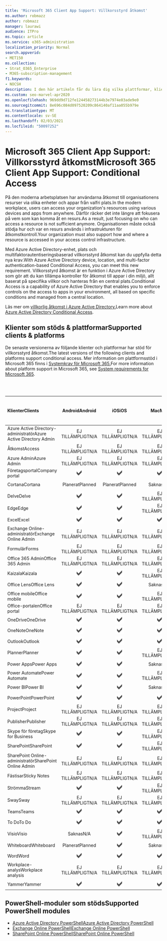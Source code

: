 ```yaml
---
title: 'Microsoft 365 Client App Support: Villkorsstyrd åtkomst'
ms.author: robmazz
author: robmazz
manager: laurawi
audience: ITPro
ms.topic: article
ms.service: o365-administration
localization_priority: Normal
search.appverid:
- MET150
ms.collection:
- Strat_O365_Enterprise
- M365-subscription-management
f1.keywords:
- NOCSH
description: I den här artikeln får du lära dig vilka plattformar, klienter och PowerShell-moduler som stöder villkorsstyrd åtkomst för Microsoft 365.
ms.custom: seo-marvel-apr2020
ms.openlocfilehash: 969dd9d712fe124458273144b3e7974e03ade9e0
ms.sourcegitcommit: 8e696c084d097520209c864140af11aa055b979e
ms.translationtype: MT
ms.contentlocale: sv-SE
ms.lasthandoff: 02/03/2021
ms.locfileid: "50097252"
---
```

# <a name="microsoft-365-client-app-support-conditional-access"></a><span data-ttu-id="ffcde-103">Microsoft 365 Client App Support: Villkorsstyrd åtkomst</span><span class="sxs-lookup"><span data-stu-id="ffcde-103">Microsoft 365 Client App Support: Conditional Access</span></span>

<span data-ttu-id="ffcde-104">På den moderna arbetsplatsen har användarna åtkomst till organisationens resurser via olika enheter och appar från valfri plats.</span><span class="sxs-lookup"><span data-stu-id="ffcde-104">In the modern workplace, users can access your organization's resources using various devices and apps from anywhere.</span></span> <span data-ttu-id="ffcde-105">Därför räcker det inte längre att fokusera på vem som kan komma åt en resurs.</span><span class="sxs-lookup"><span data-stu-id="ffcde-105">As a result, just focusing on who can access a resource is not sufficient anymore.</span></span> <span data-ttu-id="ffcde-106">Organisationen måste också stödja hur och var en resurs används i infrastrukturen för åtkomstkontroll.</span><span class="sxs-lookup"><span data-stu-id="ffcde-106">Your organization must also support how and where a resource is accessed in your access control infrastructure.</span></span>

<span data-ttu-id="ffcde-107">Med Azure Active Directory-enhet, plats och multifaktorautentiseringsbaserad villkorsstyrd åtkomst kan du uppfylla detta nya krav.</span><span class="sxs-lookup"><span data-stu-id="ffcde-107">With Azure Active Directory device, location, and multi-factor authentication-based Conditional Access, you can meet this new requirement.</span></span> <span data-ttu-id="ffcde-108">Villkorsstyrd åtkomst är en funktion i Azure Active Directory som gör att du kan tillämpa kontroller för åtkomst till appar i din miljö, allt baserat på specifika villkor och hanteras från en central plats.</span><span class="sxs-lookup"><span data-stu-id="ffcde-108">Conditional Access is a capability of Azure Active Directory that enables you to enforce controls on the access to apps in your environment, all based on specific conditions and managed from a central location.</span></span>

<span data-ttu-id="ffcde-109">Läs mer om [villkorlig åtkomst i Azure Active Directory.](/azure/active-directory/conditional-access/)</span><span class="sxs-lookup"><span data-stu-id="ffcde-109">Learn more about [Azure Active Directory Conditional Access](/azure/active-directory/conditional-access/).</span></span>

## <a name="supported-clients--platforms"></a><span data-ttu-id="ffcde-110">Klienter som stöds & plattformar</span><span class="sxs-lookup"><span data-stu-id="ffcde-110">Supported clients & platforms</span></span>

<span data-ttu-id="ffcde-111">De senaste versionerna av följande klienter och plattformar har stöd för villkorsstyrd åtkomst.</span><span class="sxs-lookup"><span data-stu-id="ffcde-111">The latest versions of the following clients and platforms support conditional access.</span></span> <span data-ttu-id="ffcde-112">Mer information om plattformsstöd i Microsoft 365 finns i [Systemkrav för Microsoft 365.](/microsoft-365/microsoft-365-and-office-resources)</span><span class="sxs-lookup"><span data-stu-id="ffcde-112">For more information about platform support in Microsoft 365, see [System requirements for Microsoft 365](/microsoft-365/microsoft-365-and-office-resources).</span></span>

<br>
<br>

| <span data-ttu-id="ffcde-113">Klienter</span><span class="sxs-lookup"><span data-stu-id="ffcde-113">Clients</span></span> | <span data-ttu-id="ffcde-114">Android</span><span class="sxs-lookup"><span data-stu-id="ffcde-114">Android</span></span> | <span data-ttu-id="ffcde-115">iOS</span><span class="sxs-lookup"><span data-stu-id="ffcde-115">iOS</span></span> | <span data-ttu-id="ffcde-116">Mac</span><span class="sxs-lookup"><span data-stu-id="ffcde-116">Mac</span></span>| <span data-ttu-id="ffcde-117">Windows 10</span><span class="sxs-lookup"><span data-stu-id="ffcde-117">Windows 10</span></span> <br> <span data-ttu-id="ffcde-118">Moderna appar</span><span class="sxs-lookup"><span data-stu-id="ffcde-118">Modern Apps</span></span>| <span data-ttu-id="ffcde-119">Windows 10</span><span class="sxs-lookup"><span data-stu-id="ffcde-119">Windows 10</span></span> <br> <span data-ttu-id="ffcde-120">Skrivbord</span><span class="sxs-lookup"><span data-stu-id="ffcde-120">Desktop</span></span> |
|:---|:---:|:---:|:---:|:---:|:---:|
| <span data-ttu-id="ffcde-121">Azure Active Directory-administratör</span><span class="sxs-lookup"><span data-stu-id="ffcde-121">Azure Active Directory Admin</span></span> | <span data-ttu-id="ffcde-122">EJ TILLÄMPLIGT</span><span class="sxs-lookup"><span data-stu-id="ffcde-122">N/A</span></span> | <span data-ttu-id="ffcde-123">EJ TILLÄMPLIGT</span><span class="sxs-lookup"><span data-stu-id="ffcde-123">N/A</span></span> | <span data-ttu-id="ffcde-124">EJ TILLÄMPLIGT</span><span class="sxs-lookup"><span data-stu-id="ffcde-124">N/A</span></span> | <span data-ttu-id="ffcde-125">EJ TILLÄMPLIGT</span><span class="sxs-lookup"><span data-stu-id="ffcde-125">N/A</span></span> | ![Stöds](../media/check-mark.png) |
| <span data-ttu-id="ffcde-127">Åtkomst</span><span class="sxs-lookup"><span data-stu-id="ffcde-127">Access</span></span> | <span data-ttu-id="ffcde-128">EJ TILLÄMPLIGT</span><span class="sxs-lookup"><span data-stu-id="ffcde-128">N/A</span></span> | <span data-ttu-id="ffcde-129">EJ TILLÄMPLIGT</span><span class="sxs-lookup"><span data-stu-id="ffcde-129">N/A</span></span> | <span data-ttu-id="ffcde-130">EJ TILLÄMPLIGT</span><span class="sxs-lookup"><span data-stu-id="ffcde-130">N/A</span></span> | <span data-ttu-id="ffcde-131">EJ TILLÄMPLIGT</span><span class="sxs-lookup"><span data-stu-id="ffcde-131">N/A</span></span> | ![Stöds](../media/check-mark.png) |
| <span data-ttu-id="ffcde-133">Azure Admin</span><span class="sxs-lookup"><span data-stu-id="ffcde-133">Azure Admin</span></span> | <span data-ttu-id="ffcde-134">EJ TILLÄMPLIGT</span><span class="sxs-lookup"><span data-stu-id="ffcde-134">N/A</span></span> | <span data-ttu-id="ffcde-135">EJ TILLÄMPLIGT</span><span class="sxs-lookup"><span data-stu-id="ffcde-135">N/A</span></span> | <span data-ttu-id="ffcde-136">EJ TILLÄMPLIGT</span><span class="sxs-lookup"><span data-stu-id="ffcde-136">N/A</span></span> | <span data-ttu-id="ffcde-137">EJ TILLÄMPLIGT</span><span class="sxs-lookup"><span data-stu-id="ffcde-137">N/A</span></span> | <span data-ttu-id="ffcde-138">EJ TILLÄMPLIGT</span><span class="sxs-lookup"><span data-stu-id="ffcde-138">N/A</span></span> |
| <span data-ttu-id="ffcde-139">Företagsportal</span><span class="sxs-lookup"><span data-stu-id="ffcde-139">Company portal</span></span> | ![Stöds](../media/check-mark.png) | ![Stöds](../media/check-mark.png) | ![Stöds](../media/check-mark.png) | ![Stöds](../media/check-mark.png) | <span data-ttu-id="ffcde-144">Saknas</span><span class="sxs-lookup"><span data-stu-id="ffcde-144">N/A</span></span> |
| <span data-ttu-id="ffcde-145">Cortana</span><span class="sxs-lookup"><span data-stu-id="ffcde-145">Cortana</span></span> | <span data-ttu-id="ffcde-146">Planerat</span><span class="sxs-lookup"><span data-stu-id="ffcde-146">Planned</span></span> | <span data-ttu-id="ffcde-147">Planerat</span><span class="sxs-lookup"><span data-stu-id="ffcde-147">Planned</span></span> | <span data-ttu-id="ffcde-148">Saknas</span><span class="sxs-lookup"><span data-stu-id="ffcde-148">N/A</span></span> | ![Stöds](../media/check-mark.png) | <span data-ttu-id="ffcde-150">Saknas</span><span class="sxs-lookup"><span data-stu-id="ffcde-150">N/A</span></span> |
| <span data-ttu-id="ffcde-151">Delve</span><span class="sxs-lookup"><span data-stu-id="ffcde-151">Delve</span></span> | ![Stöds](../media/check-mark.png) | ![Stöds](../media/check-mark.png) | <span data-ttu-id="ffcde-154">EJ TILLÄMPLIGT</span><span class="sxs-lookup"><span data-stu-id="ffcde-154">N/A</span></span> | <span data-ttu-id="ffcde-155">EJ TILLÄMPLIGT</span><span class="sxs-lookup"><span data-stu-id="ffcde-155">N/A</span></span> | <span data-ttu-id="ffcde-156">EJ TILLÄMPLIGT</span><span class="sxs-lookup"><span data-stu-id="ffcde-156">N/A</span></span> |
| <span data-ttu-id="ffcde-157">Edge</span><span class="sxs-lookup"><span data-stu-id="ffcde-157">Edge</span></span> | ![Stöds](../media/check-mark.png) | ![Stöds](../media/check-mark.png) | <span data-ttu-id="ffcde-160">EJ TILLÄMPLIGT</span><span class="sxs-lookup"><span data-stu-id="ffcde-160">N/A</span></span> | <span data-ttu-id="ffcde-161">EJ TILLÄMPLIGT</span><span class="sxs-lookup"><span data-stu-id="ffcde-161">N/A</span></span> | ![Stöds](../media/check-mark.png) |
| <span data-ttu-id="ffcde-163">Excel</span><span class="sxs-lookup"><span data-stu-id="ffcde-163">Excel</span></span> | ![Stöds](../media/check-mark.png) | ![Stöds](../media/check-mark.png) | ![Stöds](../media/check-mark.png) | ![Stöds](../media/check-mark.png) | ![Stöds](../media/check-mark.png) |
| <span data-ttu-id="ffcde-169">Exchange Online-administratör</span><span class="sxs-lookup"><span data-stu-id="ffcde-169">Exchange Online Admin</span></span> | <span data-ttu-id="ffcde-170">EJ TILLÄMPLIGT</span><span class="sxs-lookup"><span data-stu-id="ffcde-170">N/A</span></span> | <span data-ttu-id="ffcde-171">EJ TILLÄMPLIGT</span><span class="sxs-lookup"><span data-stu-id="ffcde-171">N/A</span></span> | <span data-ttu-id="ffcde-172">EJ TILLÄMPLIGT</span><span class="sxs-lookup"><span data-stu-id="ffcde-172">N/A</span></span> | <span data-ttu-id="ffcde-173">EJ TILLÄMPLIGT</span><span class="sxs-lookup"><span data-stu-id="ffcde-173">N/A</span></span> | ![Stöds](../media/check-mark.png) |
| <span data-ttu-id="ffcde-175">Formulär</span><span class="sxs-lookup"><span data-stu-id="ffcde-175">Forms</span></span> | <span data-ttu-id="ffcde-176">EJ TILLÄMPLIGT</span><span class="sxs-lookup"><span data-stu-id="ffcde-176">N/A</span></span> | <span data-ttu-id="ffcde-177">EJ TILLÄMPLIGT</span><span class="sxs-lookup"><span data-stu-id="ffcde-177">N/A</span></span> | <span data-ttu-id="ffcde-178">EJ TILLÄMPLIGT</span><span class="sxs-lookup"><span data-stu-id="ffcde-178">N/A</span></span> | <span data-ttu-id="ffcde-179">EJ TILLÄMPLIGT</span><span class="sxs-lookup"><span data-stu-id="ffcde-179">N/A</span></span> | <span data-ttu-id="ffcde-180">EJ TILLÄMPLIGT</span><span class="sxs-lookup"><span data-stu-id="ffcde-180">N/A</span></span> |
| <span data-ttu-id="ffcde-181">Office 365 Admin</span><span class="sxs-lookup"><span data-stu-id="ffcde-181">Office 365 Admin</span></span> | <span data-ttu-id="ffcde-182">EJ TILLÄMPLIGT</span><span class="sxs-lookup"><span data-stu-id="ffcde-182">N/A</span></span> | <span data-ttu-id="ffcde-183">EJ TILLÄMPLIGT</span><span class="sxs-lookup"><span data-stu-id="ffcde-183">N/A</span></span> | <span data-ttu-id="ffcde-184">EJ TILLÄMPLIGT</span><span class="sxs-lookup"><span data-stu-id="ffcde-184">N/A</span></span> | <span data-ttu-id="ffcde-185">EJ TILLÄMPLIGT</span><span class="sxs-lookup"><span data-stu-id="ffcde-185">N/A</span></span> | ![Stöds](../media/check-mark.png) |  |
| <span data-ttu-id="ffcde-187">Kaizala</span><span class="sxs-lookup"><span data-stu-id="ffcde-187">Kaizala</span></span> | ![Stöds](../media/check-mark.png) | ![Stöds](../media/check-mark.png) | <span data-ttu-id="ffcde-190">EJ TILLÄMPLIGT</span><span class="sxs-lookup"><span data-stu-id="ffcde-190">N/A</span></span> | <span data-ttu-id="ffcde-191">EJ TILLÄMPLIGT</span><span class="sxs-lookup"><span data-stu-id="ffcde-191">N/A</span></span> | <span data-ttu-id="ffcde-192">EJ TILLÄMPLIGT</span><span class="sxs-lookup"><span data-stu-id="ffcde-192">N/A</span></span> |
| <span data-ttu-id="ffcde-193">Office Lens</span><span class="sxs-lookup"><span data-stu-id="ffcde-193">Office Lens</span></span>| ![Stöds](../media/check-mark.png) | ![Stöds](../media/check-mark.png) | <span data-ttu-id="ffcde-196">Saknas</span><span class="sxs-lookup"><span data-stu-id="ffcde-196">N/A</span></span> | ![Stöds](../media/check-mark.png) | <span data-ttu-id="ffcde-198">Saknas</span><span class="sxs-lookup"><span data-stu-id="ffcde-198">N/A</span></span> |
| <span data-ttu-id="ffcde-199">Office mobile</span><span class="sxs-lookup"><span data-stu-id="ffcde-199">Office mobile</span></span> | ![Stöds](../media/check-mark.png) | ![Stöds](../media/check-mark.png) | <span data-ttu-id="ffcde-202">EJ TILLÄMPLIGT</span><span class="sxs-lookup"><span data-stu-id="ffcde-202">N/A</span></span> | <span data-ttu-id="ffcde-203">EJ TILLÄMPLIGT</span><span class="sxs-lookup"><span data-stu-id="ffcde-203">N/A</span></span> | <span data-ttu-id="ffcde-204">EJ TILLÄMPLIGT</span><span class="sxs-lookup"><span data-stu-id="ffcde-204">N/A</span></span> |
| <span data-ttu-id="ffcde-205">Office-portalen</span><span class="sxs-lookup"><span data-stu-id="ffcde-205">Office portal</span></span> | <span data-ttu-id="ffcde-206">EJ TILLÄMPLIGT</span><span class="sxs-lookup"><span data-stu-id="ffcde-206">N/A</span></span> | <span data-ttu-id="ffcde-207">EJ TILLÄMPLIGT</span><span class="sxs-lookup"><span data-stu-id="ffcde-207">N/A</span></span> | <span data-ttu-id="ffcde-208">EJ TILLÄMPLIGT</span><span class="sxs-lookup"><span data-stu-id="ffcde-208">N/A</span></span> | ![Stöds](../media/check-mark.png) | <span data-ttu-id="ffcde-210">Saknas</span><span class="sxs-lookup"><span data-stu-id="ffcde-210">N/A</span></span> |
| <span data-ttu-id="ffcde-211">OneDrive</span><span class="sxs-lookup"><span data-stu-id="ffcde-211">OneDrive</span></span> | ![Stöds](../media/check-mark.png) | ![Stöds](../media/check-mark.png) | ![Stöds](../media/check-mark.png) | ![Stöds](../media/check-mark.png) | ![Stöds](../media/check-mark.png) |
| <span data-ttu-id="ffcde-217">OneNote</span><span class="sxs-lookup"><span data-stu-id="ffcde-217">OneNote</span></span> | ![Stöds](../media/check-mark.png) | ![Stöds](../media/check-mark.png) | ![Stöds](../media/check-mark.png) | ![Stöds](../media/check-mark.png) | ![Stöds](../media/check-mark.png) |
| <span data-ttu-id="ffcde-223">Outlook</span><span class="sxs-lookup"><span data-stu-id="ffcde-223">Outlook</span></span> | ![Stöds](../media/check-mark.png) | ![Stöds](../media/check-mark.png) | ![Stöds](../media/check-mark.png) | ![Stöds](../media/check-mark.png) | ![Stöds](../media/check-mark.png) |
| <span data-ttu-id="ffcde-229">Planner</span><span class="sxs-lookup"><span data-stu-id="ffcde-229">Planner</span></span> | ![Stöds](../media/check-mark.png) | ![Stöds](../media/check-mark.png) | <span data-ttu-id="ffcde-232">EJ TILLÄMPLIGT</span><span class="sxs-lookup"><span data-stu-id="ffcde-232">N/A</span></span> | <span data-ttu-id="ffcde-233">EJ TILLÄMPLIGT</span><span class="sxs-lookup"><span data-stu-id="ffcde-233">N/A</span></span> | <span data-ttu-id="ffcde-234">EJ TILLÄMPLIGT</span><span class="sxs-lookup"><span data-stu-id="ffcde-234">N/A</span></span> |
| <span data-ttu-id="ffcde-235">Power Apps</span><span class="sxs-lookup"><span data-stu-id="ffcde-235">Power Apps</span></span> | ![Stöds](../media/check-mark.png) | ![Stöds](../media/check-mark.png) | <span data-ttu-id="ffcde-238">Saknas</span><span class="sxs-lookup"><span data-stu-id="ffcde-238">N/A</span></span> | <span data-ttu-id="ffcde-239">Planerat</span><span class="sxs-lookup"><span data-stu-id="ffcde-239">Planned</span></span> | <span data-ttu-id="ffcde-240">Saknas</span><span class="sxs-lookup"><span data-stu-id="ffcde-240">N/A</span></span> |
| <span data-ttu-id="ffcde-241">Power Automate</span><span class="sxs-lookup"><span data-stu-id="ffcde-241">Power Automate</span></span> | ![Stöds](../media/check-mark.png) | ![Stöds](../media/check-mark.png) | <span data-ttu-id="ffcde-244">EJ TILLÄMPLIGT</span><span class="sxs-lookup"><span data-stu-id="ffcde-244">N/A</span></span> | <span data-ttu-id="ffcde-245">EJ TILLÄMPLIGT</span><span class="sxs-lookup"><span data-stu-id="ffcde-245">N/A</span></span> | <span data-ttu-id="ffcde-246">EJ TILLÄMPLIGT</span><span class="sxs-lookup"><span data-stu-id="ffcde-246">N/A</span></span> |
| <span data-ttu-id="ffcde-247">Power BI</span><span class="sxs-lookup"><span data-stu-id="ffcde-247">Power BI</span></span> | ![Stöds](../media/check-mark.png) | ![Stöds](../media/check-mark.png) | <span data-ttu-id="ffcde-250">Saknas</span><span class="sxs-lookup"><span data-stu-id="ffcde-250">N/A</span></span> | ![Stöds](../media/check-mark.png) | ![Stöds](../media/check-mark.png) |
| <span data-ttu-id="ffcde-253">PowerPoint</span><span class="sxs-lookup"><span data-stu-id="ffcde-253">PowerPoint</span></span> | ![Stöds](../media/check-mark.png) | ![Stöds](../media/check-mark.png) | ![Stöds](../media/check-mark.png) | ![Stöds](../media/check-mark.png) | ![Stöds](../media/check-mark.png) |
| <span data-ttu-id="ffcde-259">Project</span><span class="sxs-lookup"><span data-stu-id="ffcde-259">Project</span></span> | <span data-ttu-id="ffcde-260">EJ TILLÄMPLIGT</span><span class="sxs-lookup"><span data-stu-id="ffcde-260">N/A</span></span> | <span data-ttu-id="ffcde-261">EJ TILLÄMPLIGT</span><span class="sxs-lookup"><span data-stu-id="ffcde-261">N/A</span></span> | <span data-ttu-id="ffcde-262">EJ TILLÄMPLIGT</span><span class="sxs-lookup"><span data-stu-id="ffcde-262">N/A</span></span> | <span data-ttu-id="ffcde-263">EJ TILLÄMPLIGT</span><span class="sxs-lookup"><span data-stu-id="ffcde-263">N/A</span></span> | ![Stöds](../media/check-mark.png) |
| <span data-ttu-id="ffcde-265">Publisher</span><span class="sxs-lookup"><span data-stu-id="ffcde-265">Publisher</span></span> | <span data-ttu-id="ffcde-266">EJ TILLÄMPLIGT</span><span class="sxs-lookup"><span data-stu-id="ffcde-266">N/A</span></span> | <span data-ttu-id="ffcde-267">EJ TILLÄMPLIGT</span><span class="sxs-lookup"><span data-stu-id="ffcde-267">N/A</span></span> | <span data-ttu-id="ffcde-268">EJ TILLÄMPLIGT</span><span class="sxs-lookup"><span data-stu-id="ffcde-268">N/A</span></span> | <span data-ttu-id="ffcde-269">EJ TILLÄMPLIGT</span><span class="sxs-lookup"><span data-stu-id="ffcde-269">N/A</span></span> | ![Stöds](../media/check-mark.png) |
| <span data-ttu-id="ffcde-271">Skype för företag</span><span class="sxs-lookup"><span data-stu-id="ffcde-271">Skype for Business</span></span> | ![Stöds](../media/check-mark.png) | ![Stöds](../media/check-mark.png) | <span data-ttu-id="ffcde-274">EJ TILLÄMPLIGT</span><span class="sxs-lookup"><span data-stu-id="ffcde-274">N/A</span></span> | <span data-ttu-id="ffcde-275">EJ TILLÄMPLIGT</span><span class="sxs-lookup"><span data-stu-id="ffcde-275">N/A</span></span> | <span data-ttu-id="ffcde-276">EJ TILLÄMPLIGT</span><span class="sxs-lookup"><span data-stu-id="ffcde-276">N/A</span></span> ||
| <span data-ttu-id="ffcde-277">SharePoint</span><span class="sxs-lookup"><span data-stu-id="ffcde-277">SharePoint</span></span> | ![Stöds](../media/check-mark.png) | ![Stöds](../media/check-mark.png) | <span data-ttu-id="ffcde-280">EJ TILLÄMPLIGT</span><span class="sxs-lookup"><span data-stu-id="ffcde-280">N/A</span></span> | <span data-ttu-id="ffcde-281">EJ TILLÄMPLIGT</span><span class="sxs-lookup"><span data-stu-id="ffcde-281">N/A</span></span> | <span data-ttu-id="ffcde-282">EJ TILLÄMPLIGT</span><span class="sxs-lookup"><span data-stu-id="ffcde-282">N/A</span></span> |
| <span data-ttu-id="ffcde-283">SharePoint Online-administratör</span><span class="sxs-lookup"><span data-stu-id="ffcde-283">SharePoint Online Admin</span></span> | <span data-ttu-id="ffcde-284">EJ TILLÄMPLIGT</span><span class="sxs-lookup"><span data-stu-id="ffcde-284">N/A</span></span> | <span data-ttu-id="ffcde-285">EJ TILLÄMPLIGT</span><span class="sxs-lookup"><span data-stu-id="ffcde-285">N/A</span></span> | <span data-ttu-id="ffcde-286">EJ TILLÄMPLIGT</span><span class="sxs-lookup"><span data-stu-id="ffcde-286">N/A</span></span> | <span data-ttu-id="ffcde-287">EJ TILLÄMPLIGT</span><span class="sxs-lookup"><span data-stu-id="ffcde-287">N/A</span></span> | ![Stöds](../media/check-mark.png) |
| <span data-ttu-id="ffcde-289">Fästisar</span><span class="sxs-lookup"><span data-stu-id="ffcde-289">Sticky Notes</span></span> | <span data-ttu-id="ffcde-290">EJ TILLÄMPLIGT</span><span class="sxs-lookup"><span data-stu-id="ffcde-290">N/A</span></span> | <span data-ttu-id="ffcde-291">EJ TILLÄMPLIGT</span><span class="sxs-lookup"><span data-stu-id="ffcde-291">N/A</span></span> | <span data-ttu-id="ffcde-292">EJ TILLÄMPLIGT</span><span class="sxs-lookup"><span data-stu-id="ffcde-292">N/A</span></span> | ![Stöds](../media/check-mark.png) | <span data-ttu-id="ffcde-294">Saknas</span><span class="sxs-lookup"><span data-stu-id="ffcde-294">N/A</span></span> |
| <span data-ttu-id="ffcde-295">Strömma</span><span class="sxs-lookup"><span data-stu-id="ffcde-295">Stream</span></span> | ![Stöds](../media/check-mark.png) | ![Stöds](../media/check-mark.png) | <span data-ttu-id="ffcde-298">EJ TILLÄMPLIGT</span><span class="sxs-lookup"><span data-stu-id="ffcde-298">N/A</span></span> | <span data-ttu-id="ffcde-299">EJ TILLÄMPLIGT</span><span class="sxs-lookup"><span data-stu-id="ffcde-299">N/A</span></span> | <span data-ttu-id="ffcde-300">EJ TILLÄMPLIGT</span><span class="sxs-lookup"><span data-stu-id="ffcde-300">N/A</span></span> |
| <span data-ttu-id="ffcde-301">Sway</span><span class="sxs-lookup"><span data-stu-id="ffcde-301">Sway</span></span> | <span data-ttu-id="ffcde-302">EJ TILLÄMPLIGT</span><span class="sxs-lookup"><span data-stu-id="ffcde-302">N/A</span></span> | <span data-ttu-id="ffcde-303">EJ TILLÄMPLIGT</span><span class="sxs-lookup"><span data-stu-id="ffcde-303">N/A</span></span> | <span data-ttu-id="ffcde-304">EJ TILLÄMPLIGT</span><span class="sxs-lookup"><span data-stu-id="ffcde-304">N/A</span></span> | ![Stöds](../media/check-mark.png) | <span data-ttu-id="ffcde-306">Saknas</span><span class="sxs-lookup"><span data-stu-id="ffcde-306">N/A</span></span> |
| <span data-ttu-id="ffcde-307">Teams</span><span class="sxs-lookup"><span data-stu-id="ffcde-307">Teams</span></span> | ![Stöds](../media/check-mark.png) | ![Stöds](../media/check-mark.png) | ![Stöds](../media/check-mark.png) | <span data-ttu-id="ffcde-311">Saknas</span><span class="sxs-lookup"><span data-stu-id="ffcde-311">N/A</span></span> | ![Stöds](../media/check-mark.png) |
| <span data-ttu-id="ffcde-313">To Do</span><span class="sxs-lookup"><span data-stu-id="ffcde-313">To Do</span></span> | ![Stöds](../media/check-mark.png) | ![Stöds](../media/check-mark.png) | ![Stöds](../media/check-mark.png) | ![Stöds](../media/check-mark.png) | <span data-ttu-id="ffcde-318">Saknas</span><span class="sxs-lookup"><span data-stu-id="ffcde-318">N/A</span></span> |
| <span data-ttu-id="ffcde-319">Visio</span><span class="sxs-lookup"><span data-stu-id="ffcde-319">Visio</span></span> | <span data-ttu-id="ffcde-320">Saknas</span><span class="sxs-lookup"><span data-stu-id="ffcde-320">N/A</span></span> | ![Stöds](../media/check-mark.png) | <span data-ttu-id="ffcde-322">EJ TILLÄMPLIGT</span><span class="sxs-lookup"><span data-stu-id="ffcde-322">N/A</span></span> | <span data-ttu-id="ffcde-323">EJ TILLÄMPLIGT</span><span class="sxs-lookup"><span data-stu-id="ffcde-323">N/A</span></span> | ![Stöds](../media/check-mark.png) |
| <span data-ttu-id="ffcde-325">Whiteboard</span><span class="sxs-lookup"><span data-stu-id="ffcde-325">Whiteboard</span></span> | <span data-ttu-id="ffcde-326">Planerat</span><span class="sxs-lookup"><span data-stu-id="ffcde-326">Planned</span></span> | ![Stöds](../media/check-mark.png) | <span data-ttu-id="ffcde-328">Saknas</span><span class="sxs-lookup"><span data-stu-id="ffcde-328">N/A</span></span> | ![Stöds](../media/check-mark.png) | <span data-ttu-id="ffcde-330">Saknas</span><span class="sxs-lookup"><span data-stu-id="ffcde-330">N/A</span></span> |
| <span data-ttu-id="ffcde-331">Word</span><span class="sxs-lookup"><span data-stu-id="ffcde-331">Word</span></span> | ![Stöds](../media/check-mark.png) | ![Stöds](../media/check-mark.png) | ![Stöds](../media/check-mark.png) | ![Stöds](../media/check-mark.png) | ![Stöds](../media/check-mark.png) |
| <span data-ttu-id="ffcde-337">Workplace-analys</span><span class="sxs-lookup"><span data-stu-id="ffcde-337">Workplace analysis</span></span> | <span data-ttu-id="ffcde-338">EJ TILLÄMPLIGT</span><span class="sxs-lookup"><span data-stu-id="ffcde-338">N/A</span></span> | <span data-ttu-id="ffcde-339">EJ TILLÄMPLIGT</span><span class="sxs-lookup"><span data-stu-id="ffcde-339">N/A</span></span> | <span data-ttu-id="ffcde-340">EJ TILLÄMPLIGT</span><span class="sxs-lookup"><span data-stu-id="ffcde-340">N/A</span></span> | <span data-ttu-id="ffcde-341">EJ TILLÄMPLIGT</span><span class="sxs-lookup"><span data-stu-id="ffcde-341">N/A</span></span> | <span data-ttu-id="ffcde-342">EJ TILLÄMPLIGT</span><span class="sxs-lookup"><span data-stu-id="ffcde-342">N/A</span></span> |
| <span data-ttu-id="ffcde-343">Yammer</span><span class="sxs-lookup"><span data-stu-id="ffcde-343">Yammer</span></span> | ![Stöds](../media/check-mark.png) | ![Stöds](../media/check-mark.png) | ![Stöds](../media/check-mark.png) | <span data-ttu-id="ffcde-347">Saknas</span><span class="sxs-lookup"><span data-stu-id="ffcde-347">N/A</span></span> | ![Stöds](../media/check-mark.png) |

## <a name="supported-powershell-modules"></a><span data-ttu-id="ffcde-349">PowerShell-moduler som stöds</span><span class="sxs-lookup"><span data-stu-id="ffcde-349">Supported PowerShell modules</span></span>

- [<span data-ttu-id="ffcde-350">Azure Active Directory PowerShell</span><span class="sxs-lookup"><span data-stu-id="ffcde-350">Azure Active Directory PowerShell</span></span>](/powershell/azure/active-directory/overview?view=azureadps-2.0)
- [<span data-ttu-id="ffcde-351">Exchange Online PowerShell</span><span class="sxs-lookup"><span data-stu-id="ffcde-351">Exchange Online PowerShell</span></span>](/powershell/exchange/exchange-online-powershell)
- [<span data-ttu-id="ffcde-352">SharePoint Online PowerShell</span><span class="sxs-lookup"><span data-stu-id="ffcde-352">SharePoint Online PowerShell</span></span>](/powershell/sharepoint/sharepoint-online/connect-sharepoint-online)
